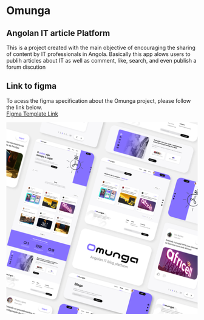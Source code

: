 # Omunga

## Angolan IT article Platform

This is a project created with the main objective of encouraging the sharing of content by IT professionals in Angola. Basically this app alows users to publih articles about IT as well as comment, like, search, and even publish a forum discution

## Link to figma
To acess the figma specification about the Omunga project, please follow the link below.<br />
<a href="https://www.figma.com/file/nFa5yOF7XBSEyf4TQaA7uB/Omunga-Ui?node-id=0-1&t=Zm2xqVbr8DLJbNZk-0">Figma Template Link</a>

![readme](readme.png)

